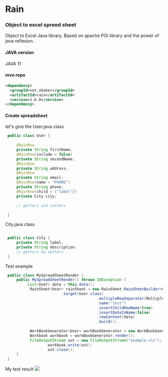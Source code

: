 # Rain
### Object to excel spreed sheet

Object to Excel Java library.
Based on apache POI library and the power of java reflexion.

#### JAVA version

JAVA 11

#### mvn repo
```xml
<dependency>
  <groupId>net.xbaker</groupId>
  <artifactId>rain</artifactId>
  <version>1.6.0</version>
</dependency>
```
#### Create spreadsheet 
let's give the User.java class
```java
 public class User {
 
     @RainRow
     private String firstName;
     @RainRow(include = false)
     private String secondName;
     @RainRow
     private String address;
     @RainRow
     private String email;
     @RainRow(name = "PHONE")
     private String phone;
     @RainRow(child = {"label"})
     private City city;
     
     // getters and setters
 
 }
```
City.java class
```java

 public class City {
     private String label;
     private String description;
     // getters && setters
 }
```    
Test example

```java
 public class MySpreadSheetRender {
     public MySpreadSheetRender() throws IOException {
          List<User> data = this.data();
           RainSheet<User> rainSheet = new RainSheet.RainSheetBuilder<User>()
                         .target(User.class)
                                         .multipleRowSeparator(MultipleRowSeparator.SPACE)
                                         .name("test")
                                         .insertChildRowName(true)
                                         .insertDateInName(false)
                                         .rowContent(data)
                                         .build();
         
           WorkBookGenerator<User> workBookGenerator = new WorkBookGenerator<>(rainSheet);
           Workbook workbook = workBookGenerator.render();
           FileOutputStream out = new FileOutputStream("example.xls");
                   workbook.write(out);
                   out.close();
     }
 }
```  
My test result
<img src="https://i.imgur.com/QjFE4aY.png"/>



